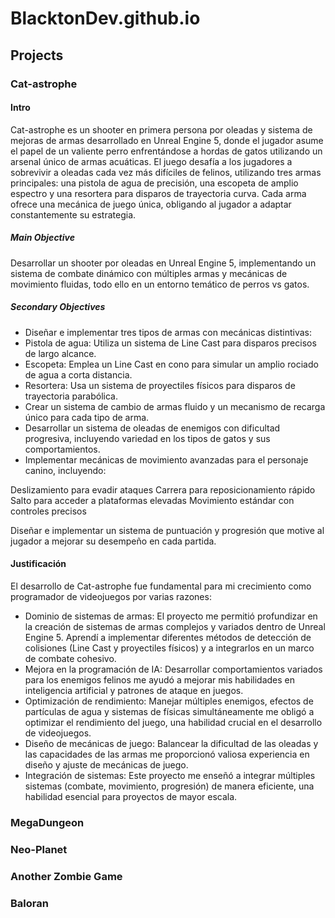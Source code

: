 # BlacktonDev.github.io

## Projects

### Cat-astrophe

#### Intro
Cat-astrophe es un shooter en primera persona por oleadas y sistema de mejoras de armas desarrollado en Unreal Engine 5, donde el jugador asume el papel de un valiente perro enfrentándose a hordas de gatos utilizando un arsenal único de armas acuáticas.
El juego desafía a los jugadores a sobrevivir a oleadas cada vez más difíciles de felinos, utilizando tres armas principales: una pistola de agua de precisión, una escopeta de amplio espectro y una resortera para disparos de trayectoria curva. Cada arma ofrece una mecánica de juego única, obligando al jugador a adaptar constantemente su estrategia.

##### Main Objective
Desarrollar un shooter por oleadas en Unreal Engine 5, implementando un sistema de combate dinámico con múltiples armas y mecánicas de movimiento fluidas, todo ello en un entorno temático de perros vs gatos.

##### Secondary Objectives

- Diseñar e implementar tres tipos de armas con mecánicas distintivas:
 - Pistola de agua: Utiliza un sistema de Line Cast para disparos precisos de largo alcance.
 - Escopeta: Emplea un Line Cast en cono para simular un amplio rociado de agua a corta distancia.
 - Resortera: Usa un sistema de proyectiles físicos para disparos de trayectoria parabólica.
- Crear un sistema de cambio de armas fluido y un mecanismo de recarga único para cada tipo de arma.
- Desarrollar un sistema de oleadas de enemigos con dificultad progresiva, incluyendo variedad en los tipos de gatos y sus comportamientos.
- Implementar mecánicas de movimiento avanzadas para el personaje canino, incluyendo:

Deslizamiento para evadir ataques
Carrera para reposicionamiento rápido
Salto para acceder a plataformas elevadas
Movimiento estándar con controles precisos


Diseñar e implementar un sistema de puntuación y progresión que motive al jugador a mejorar su desempeño en cada partida.

#### Justificación

El desarrollo de Cat-astrophe fue fundamental para mi crecimiento como programador de videojuegos por varias razones:

- Dominio de sistemas de armas: El proyecto me permitió profundizar en la creación de sistemas de armas complejos y variados dentro de Unreal Engine 5. Aprendí a implementar diferentes métodos de detección de colisiones (Line Cast y proyectiles físicos) y a integrarlos en un marco de combate cohesivo.
- Mejora en la programación de IA: Desarrollar comportamientos variados para los enemigos felinos me ayudó a mejorar mis habilidades en inteligencia artificial y patrones de ataque en juegos.
- Optimización de rendimiento: Manejar múltiples enemigos, efectos de partículas de agua y sistemas de físicas simultáneamente me obligó a optimizar el rendimiento del juego, una habilidad crucial en el desarrollo de videojuegos.
- Diseño de mecánicas de juego: Balancear la dificultad de las oleadas y las capacidades de las armas me proporcionó valiosa experiencia en diseño y ajuste de mecánicas de juego.
- Integración de sistemas: Este proyecto me enseñó a integrar múltiples sistemas (combate, movimiento, progresión) de manera eficiente, una habilidad esencial para proyectos de mayor escala.

### MegaDungeon
 
### Neo-Planet

### Another Zombie Game
 
### Baloran

